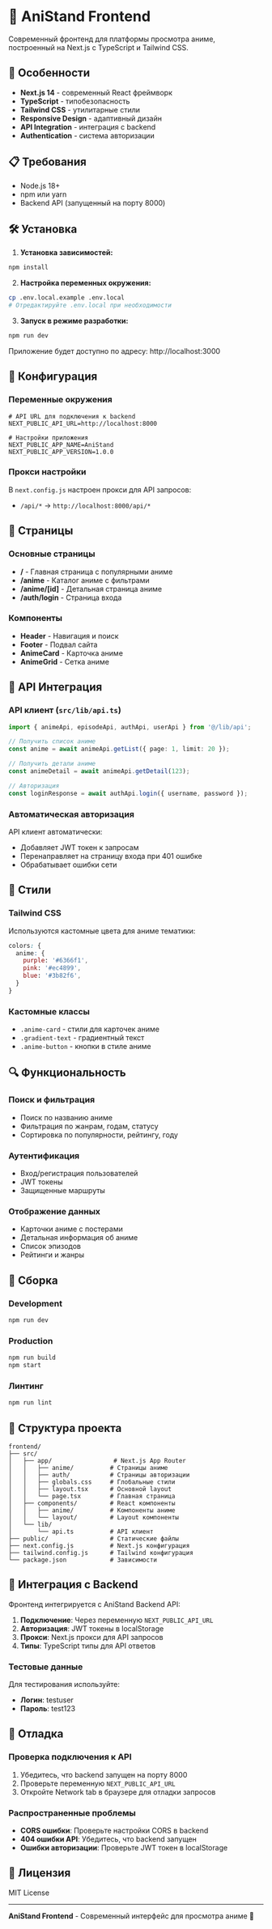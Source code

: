 # 🎌 AniStand Frontend

Современный фронтенд для платформы просмотра аниме, построенный на Next.js с TypeScript и Tailwind CSS.

## 🚀 Особенности

- **Next.js 14** - современный React фреймворк
- **TypeScript** - типобезопасность
- **Tailwind CSS** - утилитарные стили
- **Responsive Design** - адаптивный дизайн
- **API Integration** - интеграция с backend
- **Authentication** - система авторизации

## 📋 Требования

- Node.js 18+
- npm или yarn
- Backend API (запущенный на порту 8000)

## 🛠️ Установка

1. **Установка зависимостей:**
```bash
npm install
```

2. **Настройка переменных окружения:**
```bash
cp .env.local.example .env.local
# Отредактируйте .env.local при необходимости
```

3. **Запуск в режиме разработки:**
```bash
npm run dev
```

Приложение будет доступно по адресу: http://localhost:3000

## 🔧 Конфигурация

### Переменные окружения

```env
# API URL для подключения к backend
NEXT_PUBLIC_API_URL=http://localhost:8000

# Настройки приложения
NEXT_PUBLIC_APP_NAME=AniStand
NEXT_PUBLIC_APP_VERSION=1.0.0
```

### Прокси настройки

В `next.config.js` настроен прокси для API запросов:
- `/api/*` → `http://localhost:8000/api/*`

## 📱 Страницы

### Основные страницы
- **/** - Главная страница с популярными аниме
- **/anime** - Каталог аниме с фильтрами
- **/anime/[id]** - Детальная страница аниме
- **/auth/login** - Страница входа

### Компоненты
- **Header** - Навигация и поиск
- **Footer** - Подвал сайта
- **AnimeCard** - Карточка аниме
- **AnimeGrid** - Сетка аниме

## 🔌 API Интеграция

### API клиент (`src/lib/api.ts`)

```typescript
import { animeApi, episodeApi, authApi, userApi } from '@/lib/api';

// Получить список аниме
const anime = await animeApi.getList({ page: 1, limit: 20 });

// Получить детали аниме
const animeDetail = await animeApi.getDetail(123);

// Авторизация
const loginResponse = await authApi.login({ username, password });
```

### Автоматическая авторизация

API клиент автоматически:
- Добавляет JWT токен к запросам
- Перенаправляет на страницу входа при 401 ошибке
- Обрабатывает ошибки сети

## 🎨 Стили

### Tailwind CSS

Используются кастомные цвета для аниме тематики:
```css
colors: {
  anime: {
    purple: '#6366f1',
    pink: '#ec4899',
    blue: '#3b82f6',
  }
}
```

### Кастомные классы
- `.anime-card` - стили для карточек аниме
- `.gradient-text` - градиентный текст
- `.anime-button` - кнопки в стиле аниме

## 🔍 Функциональность

### Поиск и фильтрация
- Поиск по названию аниме
- Фильтрация по жанрам, годам, статусу
- Сортировка по популярности, рейтингу, году

### Аутентификация
- Вход/регистрация пользователей
- JWT токены
- Защищенные маршруты

### Отображение данных
- Карточки аниме с постерами
- Детальная информация об аниме
- Список эпизодов
- Рейтинги и жанры

## 🚀 Сборка

### Development
```bash
npm run dev
```

### Production
```bash
npm run build
npm start
```

### Линтинг
```bash
npm run lint
```

## 📁 Структура проекта

```
frontend/
├── src/
│   ├── app/                 # Next.js App Router
│   │   ├── anime/          # Страницы аниме
│   │   ├── auth/           # Страницы авторизации
│   │   ├── globals.css     # Глобальные стили
│   │   ├── layout.tsx      # Основной layout
│   │   └── page.tsx        # Главная страница
│   ├── components/         # React компоненты
│   │   ├── anime/          # Компоненты аниме
│   │   └── layout/         # Layout компоненты
│   └── lib/
│       └── api.ts          # API клиент
├── public/                 # Статические файлы
├── next.config.js          # Next.js конфигурация
├── tailwind.config.js      # Tailwind конфигурация
└── package.json            # Зависимости
```

## 🔗 Интеграция с Backend

Фронтенд интегрируется с AniStand Backend API:

1. **Подключение**: Через переменную `NEXT_PUBLIC_API_URL`
2. **Авторизация**: JWT токены в localStorage
3. **Прокси**: Next.js прокси для API запросов
4. **Типы**: TypeScript типы для API ответов

### Тестовые данные

Для тестирования используйте:
- **Логин**: testuser
- **Пароль**: test123

## 🐛 Отладка

### Проверка подключения к API
1. Убедитесь, что backend запущен на порту 8000
2. Проверьте переменную `NEXT_PUBLIC_API_URL`
3. Откройте Network tab в браузере для отладки запросов

### Распространенные проблемы
- **CORS ошибки**: Проверьте настройки CORS в backend
- **404 ошибки API**: Убедитесь, что backend запущен
- **Ошибки авторизации**: Проверьте JWT токен в localStorage

## 📄 Лицензия

MIT License

---

**AniStand Frontend** - Современный интерфейс для просмотра аниме 🎌
